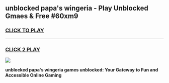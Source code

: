 
## unblocked papa's wingeria - Play Unblocked Gmaes & Free #60xm9
<h3>
<a href="https://news.freeplayer.one?title=unblocked_papa's_wingeria&ref=03M">CLICK TO PLAY</a></h3>
<hr>

<h3>
<a href="https://news.freeplayer.one?title=unblocked_papa's_wingeria&ref=03M">CLICK 2 PLAY</a>
  
</h3>

<a href="https://news.freeplayer.one?title=unblocked_papa's_wingeria&ref=03M"><img src="https://clearcache.store/games.png"></a>


**unblocked papa's wingeria games unblocked: Your Gateway to Fun and Accessible Online Gaming**
